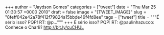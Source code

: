 
+++
author = "Jaydson Gomes"
categories = ["tweet"]
date = "Thu Mar 25 01:30:57 +0000 2010"
draft = false
image = "{TWEET_IMAGE}"
slug = "8feff042e42a78f412f79824a15bbde49f4fd8ee"
tags = ["tweet"]
title = """É sério isso? PQP! RT: @p..."""
+++
É sério isso? PQP! RT: @paulinhazucco: Conhece o Charli? http://bit.ly/cuCHUL
